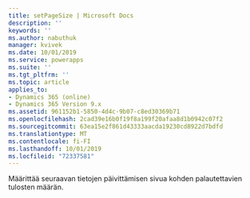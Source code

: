 ```yaml
---
title: setPageSize | Microsoft Docs
description: ''
keywords: ''
ms.author: nabuthuk
manager: kvivek
ms.date: 10/01/2019
ms.service: powerapps
ms.suite: ''
ms.tgt_pltfrm: ''
ms.topic: article
applies_to:
- Dynamics 365 (online)
- Dynamics 365 Version 9.x
ms.assetid: 961152b1-5850-4d4c-9b07-c8ed30369b71
ms.openlocfilehash: 2cad39e16b0f19f8a199f20afaa8d1b0942c07f2
ms.sourcegitcommit: 63ea15e2f861d43333aacda19230cd8922d7bdfd
ms.translationtype: MT
ms.contentlocale: fi-FI
ms.lasthandoff: 10/01/2019
ms.locfileid: "72337581"
---
```

Määrittää seuraavan tietojen päivittämisen sivua kohden palautettavien tulosten määrän.
